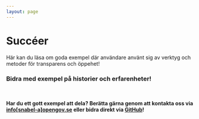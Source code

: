 ```yaml
---
layout: page
---
```

<!-- page content start -->

<div class="container">
  <div class="row">
    <div class="col-md-8">
      <h1>Succéer</h1>
      <p>Här kan du läsa om goda exempel där användare använt sig av verktyg och metoder för transparens och öppehet!</p>
      <h3>Bidra med exempel på historier och erfarenheter!</h3>
      </br>
      <p><b>Har du ett gott exempel att dela? Berätta gärna genom att kontakta oss via <a href="mailto:info[snabel-a]opengov.se">info[snabel-a]opengov.se</a> eller bidra direkt via <a href="https://github.com/okfse/opengovse">GitHub</a>!</b></p>
    </div>
  </div>
</div>

<!--
<div class="col-md-4">
        <h2>Navigering</h2>
        <ul>
          <li><a href="#intro">Introduktion</a></li>
          <li><a href="#bakgrund">Bakgrund och Filosofi</a></li>
	        <li><a href="#material">Läromaterial</a></li>
	        <li><a href="#natverk">Nätverk</a></li>
	        <li><a href="#avancerat">Avancerat</a></li>
        </ul>
</div>
-->
